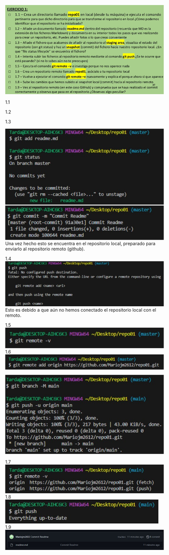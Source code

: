 ![Enunciado](images/Enunciado.jpg)

1.1

1.2

1.3

![1.3](images/1.3.jpg)
![1.3.2](images/1.3.2.jpg)  
Una vez hecho esto se encuentra en el repositorio local, preparado para enviarlo al repositorio remoto (github).

1.4  
![1.4](images/1.4.jpg)  
Esto es debido a que aún no hemos conectado el repositorio local con el remoto.

1.5  
![1.5](images/1.5.jpg)  
1.6  
![1.6](images/1.6.jpg)  

![1.6.2](images/1.6.2.jpg)   

1.7  
![1.7](images/1.7.jpg)   
1.8  
![1.8](images/1.8.jpg)  
1.9   
![1.9](images/1.9.jpg)  


